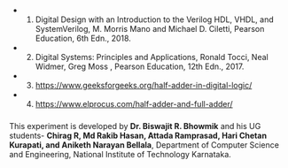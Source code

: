 * 1. Digital Design with an Introduction to the Verilog HDL, VHDL, and SystemVerilog, M.
Morris Mano and Michael D. Ciletti, Pearson Education, 6th Edn., 2018.
* 2. Digital Systems: Principles and Applications, Ronald Tocci, Neal Widmer, Greg Moss ,
Pearson Education, 12th Edn., 2017.
* 3. https://www.geeksforgeeks.org/half-adder-in-digital-logic/
* 4. https://www.elprocus.com/half-adder-and-full-adder/

###
This experiment is developed by **Dr. Biswajit R. Bhowmik** and his UG students- **Chirag R, Md Rakib Hasan, Attada Ramprasad, Hari Chetan Kurapati, and Aniketh Narayan Bellala**, Department of Computer Science and Engineering, National Institute of Technology Karnataka.

